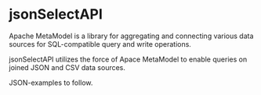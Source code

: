 
# jsonSelectAPI

Apache MetaModel is a library for aggregating and connecting various data sources for SQL-compatible query
and write operations.

jsonSelectAPI utilizes the force of Apace MetaModel to enable queries on joined JSON and CSV data sources.

JSON-examples to follow.